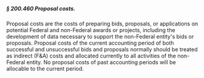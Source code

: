 ##### § 200.460 Proposal costs. #####

Proposal costs are the costs of preparing bids, proposals, or applications on potential Federal and non-Federal awards or projects, including the development of data necessary to support the non-Federal entity's bids or proposals. Proposal costs of the current accounting period of both successful and unsuccessful bids and proposals normally should be treated as indirect (F&A) costs and allocated currently to all activities of the non-Federal entity. No proposal costs of past accounting periods will be allocable to the current period.